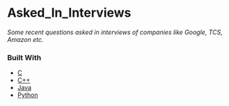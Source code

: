 # Asked_In_Interviews

*Some recent questions asked in interviews of companies like Google, TCS, Amazon etc.*

### Built With

* [C](https://en.wikipedia.org/wiki/C_(programming_language))
* [C++](https://isocpp.org/)
* [Java](https://www.java.com/en/)
* [Python](https://www.python.org/)
